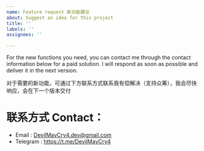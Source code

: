 ```yaml
---
name: Feature request 新功能建议
about: Suggest an idea for this project
title: ''
labels: ''
assignees: ''

---
```


For the new functions you need, you can contact me through the contact information below for a paid solution. I will respond as soon as possible and deliver it in the next version.

对于需要的新功能，可通过下方联系方式联系我有偿解决（支持众筹），我会尽快响应，会在下一个版本交付

# 联系方式 Contact：
* Email    : DevilMayCry4.dev@gmail.com
* Telegram : https://t.me/DevilMayCry4
